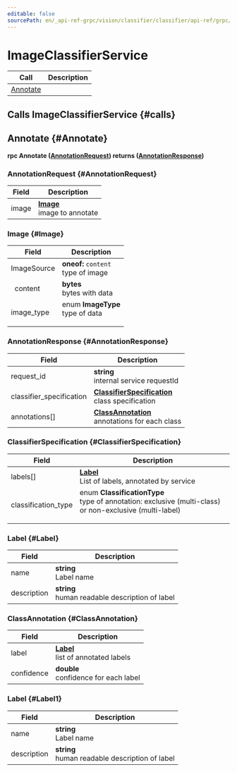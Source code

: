 ```yaml
---
editable: false
sourcePath: en/_api-ref-grpc/vision/classifier/classifier/api-ref/grpc/image_classifier_service.md
---
```



# ImageClassifierService



| Call | Description |
| --- | --- |
| [Annotate](#Annotate) |  |

## Calls ImageClassifierService {#calls}

## Annotate {#Annotate}



**rpc Annotate ([AnnotationRequest](#AnnotationRequest)) returns ([AnnotationResponse](#AnnotationResponse))**

### AnnotationRequest {#AnnotationRequest}

Field | Description
--- | ---
image | **[Image](#Image)**<br>image to annotate 


### Image {#Image}

Field | Description
--- | ---
ImageSource | **oneof:** `content`<br>type of image
&nbsp;&nbsp;content | **bytes**<br>bytes with data 
image_type | enum **ImageType**<br>type of data <ul><ul/>


### AnnotationResponse {#AnnotationResponse}

Field | Description
--- | ---
request_id | **string**<br>internal service requestId 
classifier_specification | **[ClassifierSpecification](#ClassifierSpecification)**<br>class specification 
annotations[] | **[ClassAnnotation](#ClassAnnotation)**<br>annotations for each class 


### ClassifierSpecification {#ClassifierSpecification}

Field | Description
--- | ---
labels[] | **[Label](#Label)**<br>List of labels, annotated by service 
classification_type | enum **ClassificationType**<br>type of annotation: exclusive (multi-class) or non-exclusive (multi-label) <ul><ul/>


### Label {#Label}

Field | Description
--- | ---
name | **string**<br>Label name 
description | **string**<br>human readable description of label 


### ClassAnnotation {#ClassAnnotation}

Field | Description
--- | ---
label | **[Label](#Label1)**<br>list of annotated labels 
confidence | **double**<br>confidence for each label 


### Label {#Label1}

Field | Description
--- | ---
name | **string**<br>Label name 
description | **string**<br>human readable description of label 


